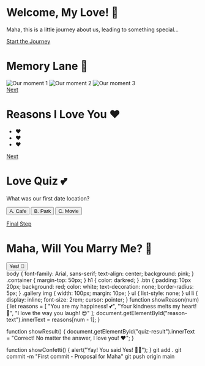 <!DOCTYPE html>
<html lang="en">
<head>
    <meta charset="UTF-8">
    <meta name="viewport" content="width=device-width, initial-scale=1.0">
    <title>For Maha ❤️</title>
    <link rel="stylesheet" href="style.css">
</head>
<body>
    <div class="container">
        <h1>Welcome, My Love! 💖</h1>
        <p>Maha, this is a little journey about us, leading to something special...</p>
        <a href="memory.html" class="btn">Start the Journey</a>
    </div>
</body>
</html>
<!DOCTYPE html>
<html lang="en">
<head>
    <meta charset="UTF-8">
    <meta name="viewport" content="width=device-width, initial-scale=1.0">
    <title>Memory Lane</title>
    <link rel="stylesheet" href="style.css">
</head>
<body>
    <div class="container">
        <h1>Memory Lane 📸</h1>
        <div class="gallery">
            <img src="img1.jpg" alt="Our moment 1">
            <img src="img2.jpg" alt="Our moment 2">
            <img src="img3.jpg" alt="Our moment 3">
        </div>
        <a href="reasons.html" class="btn">Next</a>
    </div>
</body>
</html>
<!DOCTYPE html>
<html lang="en">
<head>
    <meta charset="UTF-8">
    <meta name="viewport" content="width=device-width, initial-scale=1.0">
    <title>Reasons I Love You</title>
    <link rel="stylesheet" href="style.css">
    <script defer src="script.js"></script>
</head>
<body>
    <div class="container">
        <h1>Reasons I Love You ❤️</h1>
        <ul>
            <li onclick="showReason(1)">❤️</li>
            <li onclick="showReason(2)">❤️</li>
            <li onclick="showReason(3)">❤️</li>
        </ul>
        <p id="reason-text"></p>
        <a href="quiz.html" class="btn">Next</a>
    </div>
</body>
  <!DOCTYPE html>
<html lang="en">
<head>
    <meta charset="UTF-8">
    <meta name="viewport" content="width=device-width, initial-scale=1.0">
    <title>Love Quiz</title>
    <link rel="stylesheet" href="style.css">
    <script defer src="script.js"></script>
</head>
<body>
    <div class="container">
        <h1>Love Quiz 💕</h1>
        <p>What was our first date location?</p>
        <button onclick="showResult()">A. Cafe</button>
        <button onclick="showResult()">B. Park</button>
        <button onclick="showResult()">C. Movie</button>
        <p id="quiz-result"></p>
        <a href="proposal.html" class="btn">Final Step</a>
    </div>
</body>
</html>
</html>
<!DOCTYPE html>
<html lang="en">
<head>
    <meta charset="UTF-8">
    <meta name="viewport" content="width=device-width, initial-scale=1.0">
    <title>Will You Marry Me?</title>
    <link rel="stylesheet" href="style.css">
    <script defer src="script.js"></script>
</head>
<body>
    <div class="container">
        <h1>Maha, Will You Marry Me? 💍</h1>
        <button onclick="showConfetti()">Yes! 💖</button>
        <canvas id="confetti"></canvas>
    </div>
</body>
</html>
body {
    font-family: Arial, sans-serif;
    text-align: center;
    background: pink;
}
.container {
    margin-top: 50px;
}
h1 {
    color: darkred;
}
.btn {
    padding: 10px 20px;
    background: red;
    color: white;
    text-decoration: none;
    border-radius: 5px;
}
.gallery img {
    width: 100px;
    margin: 10px;
}
ul {
    list-style: none;
}
ul li {
    display: inline;
    font-size: 2rem;
    cursor: pointer;
}
function showReason(num) {
    let reasons = [
        "You are my happiness! 💕",
        "Your kindness melts my heart! 🥰",
        "I love the way you laugh! 😍"
    ];
    document.getElementById("reason-text").innerText = reasons[num - 1];
}

function showResult() {
    document.getElementById("quiz-result").innerText = "Correct! No matter the answer, I love you! ❤️";
}

function showConfetti() {
    alert("Yay! You said Yes! 🎉💍");
}
git add .
git commit -m "First commit - Proposal for Maha"
git push origin main
